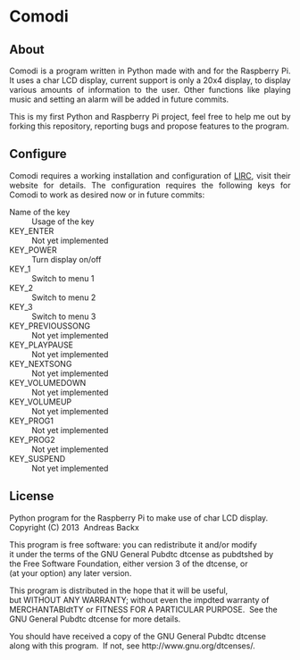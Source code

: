 <h1>Comodi</h1>

<h2>About</h2>
<div style="text-align: justify;">
<p>Comodi is a program written in Python made with and for the Raspberry Pi. It uses a char LCD display, current support is only a 20x4 display, to display various amounts of information to the user. Other functions like playing music and setting an alarm will be added in future commits.
</p>

<p>
This is my first Python and Raspberry Pi project, feel free to help me out by forking this repository, reporting bugs and propose features to the program.
</p>
</div>

<h2>Configure</h2>
<div style="text-align: justify;">
<p>
Comodi requires a working installation and configuration of <a href="http://lirc.org">LIRC</a>, visit their website for details. The configuration requires the following keys for Comodi to work as desired now or in future commits:
<dl>
<dt>Name of the key</dt>
	<dd>Usage of the key</dd>
<dt>KEY_ENTER</dt>
	<dd>Not yet implemented</dd>
<dt>KEY_POWER</dt>
	<dd>Turn display on/off</dd>
<dt>KEY_1</dt>
	<dd>Switch to menu 1</dd>
<dt>KEY_2</dt>
	<dd>Switch to menu 2</dd>
<dt>KEY_3</dt>
	<dd>Switch to menu 3</dd>
<dt>KEY_PREVIOUSSONG</dt>
	<dd>Not yet implemented</dd>
<dt>KEY_PLAYPAUSE</dt>
	<dd>Not yet implemented</dd>
<dt>KEY_NEXTSONG</dt>
	<dd>Not yet implemented</dd>
<dt>KEY_VOLUMEDOWN</dt>
	<dd>Not yet implemented</dd>
<dt>KEY_VOLUMEUP</dt>
	<dd>Not yet implemented</dd>
<dt>KEY_PROG1</dt>
	<dd>Not yet implemented</dd>
<dt>KEY_PROG2</dt>
	<dd>Not yet implemented</dd>
<dt>KEY_SUSPEND</dt>
	<dd>Not yet implemented</dd>
</dl>
</p>
</div>

<h2>License</h2>

<div style="text-align: justify;">
<p>
Python program for the Raspberry Pi to make use of char LCD display.<br />
Copyright (C) 2013  Andreas Backx
</p>

<p>
This program is free software: you can redistribute it and/or modify<br />
it under the terms of the GNU General Pubdtc dtcense as pubdtshed by<br />
the Free Software Foundation, either version 3 of the dtcense, or<br />
(at your option) any later version.
</p>

<p>
This program is distributed in the hope that it will be useful,<br />
but WITHOUT ANY WARRANTY; without even the impdted warranty of<br />
MERCHANTABIdtTY or FITNESS FOR A PARTICULAR PURPOSE.  See the<br />
GNU General Pubdtc dtcense for more details.
</p>

<p>
You should have received a copy of the GNU General Pubdtc dtcense<br />
along with this program.  If not, see <a>http://www.gnu.org/dtcenses/</a>.
</p>
</div>
